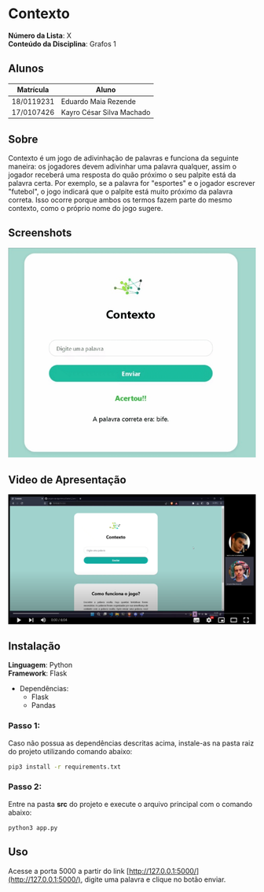 # Contexto

**Número da Lista**: X<br>
**Conteúdo da Disciplina**: Grafos 1<br>

## Alunos
|Matrícula | Aluno |
| -- | -- |
| 18/0119231  |  Eduardo Maia Rezende |
| 17/0107426  |  Kayro César Silva Machado |

## Sobre 
 Contexto é um jogo de adivinhação de palavras e funciona da seguinte maneira: os jogadores devem adivinhar uma palavra qualquer, assim o jogador receberá uma resposta do quão próximo o seu palpite está da palavra certa. Por exemplo, se a palavra for "esportes" e o jogador escrever "futebol", o jogo indicará que o palpite está muito próximo da palavra correta. Isso ocorre porque ambos os termos fazem parte do mesmo contexto, como o próprio nome do jogo sugere.

## Screenshots

![Contexto](src\static\img\contexto.gif)

## Video de Apresentação
[![Watch the video](src\static\img\thumb.png)](https://www.youtube.com/watch?v=-uWtM48wCGc)

## Instalação 
**Linguagem**: Python<br>
**Framework**: Flask<br>

- Dependências:
  - Flask
  - Pandas


### Passo 1:
 Caso não possua as dependências descritas acima, instale-as na pasta raiz do projeto utilizando comando abaixo:
```sh
pip3 install -r requirements.txt
```
### Passo 2:
Entre na pasta **src** do projeto e execute o arquivo principal  com o comando abaixo:
```
python3 app.py
```

## Uso

Acesse a porta 5000 a partir do link [http://127.0.0.1:5000/](http://127.0.0.1:5000/), digite uma palavra e clique no botão enviar.



